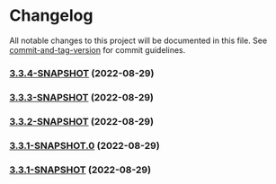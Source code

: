 # Changelog

All notable changes to this project will be documented in this file. See [commit-and-tag-version](https://github.com/absolute-version/commit-and-tag-version) for commit guidelines.

### [3.3.4-SNAPSHOT](///compare/v3.3.3-SNAPSHOT...v3.3.4-SNAPSHOT) (2022-08-29)

### [3.3.3-SNAPSHOT](///compare/v3.3.2-SNAPSHOT...v3.3.3-SNAPSHOT) (2022-08-29)

### [3.3.2-SNAPSHOT](///compare/v3.3.1-SNAPSHOT.0...v3.3.2-SNAPSHOT) (2022-08-29)

### [3.3.1-SNAPSHOT.0](///compare/v3.3.1-SNAPSHOT...v3.3.1-SNAPSHOT.0) (2022-08-29)

### [3.3.1-SNAPSHOT](///compare/v3.3.0-SNAPSHOT.3...v3.3.1-SNAPSHOT) (2022-08-29)
